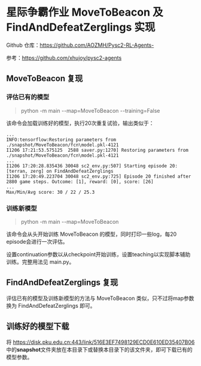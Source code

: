 # 星际争霸作业 MoveToBeacon 及 FindAndDefeatZerglings 实现

Github 仓库：https://github.com/AOZMH/Pysc2-RL-Agents-

参考：https://github.com/xhujoy/pysc2-agents

## MoveToBeacon 复现

### 评估已有的模型

> python -m main --map=MoveToBeacon --training=False

该命令会加载训练好的模型，执行20次重复试验，输出类似于：
```
...
INFO:tensorflow:Restoring parameters from ./snapshot/MoveToBeacon/fcn\model.pkl-4121
I1206 17:21:53.575125  2588 saver.py:1270] Restoring parameters from ./snapshot/MoveToBeacon/fcn\model.pkl-4121
...
I1206 17:20:28.835436 30048 sc2_env.py:507] Starting episode 20: [terran, zerg] on FindAndDefeatZerglings
I1206 17:20:49.223704 30048 sc2_env.py:725] Episode 20 finished after 2880 game steps. Outcome: [1], reward: [0], score: [26]
...
Max/Min/Avg score: 30 / 22 / 25.3
```

### 训练新模型
> python -m main --map=MoveToBeacon

该命令会从头开始训练 MoveToBeacon 的模型，同时打印一些log，每20 episode会进行一次评估。

设置continuation参数以从checkpoint开始训练，设置teaching以实现脚本辅助训练。完整用法见 main.py。


## FindAndDefeatZerglings 复现

评估已有的模型及训练新模型的方法与 MoveToBeacon 类似，只不过将map参数换为 FindAndDefeatZerglings 即可。


## 训练好的模型下载
将 https://disk.pku.edu.cn:443/link/516E3EF7498129ECD0E610ED35407B06 中的**snapshot**文件夹放在本目录下或替换本目录下的该文件夹，即可下载已有的模型参数。
